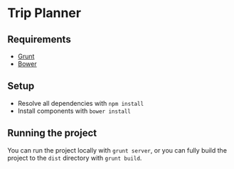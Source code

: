 # Trip Planner

## Requirements

 * [Grunt](http://gruntjs.com/)
 * [Bower](http://twitter.github.com/bower/)

## Setup

 * Resolve all dependencies with `npm install`
 * Install components with `bower install`

## Running the project

You can run the project locally with `grunt server`, or you can fully build the project to the `dist` directory with `grunt build`.
